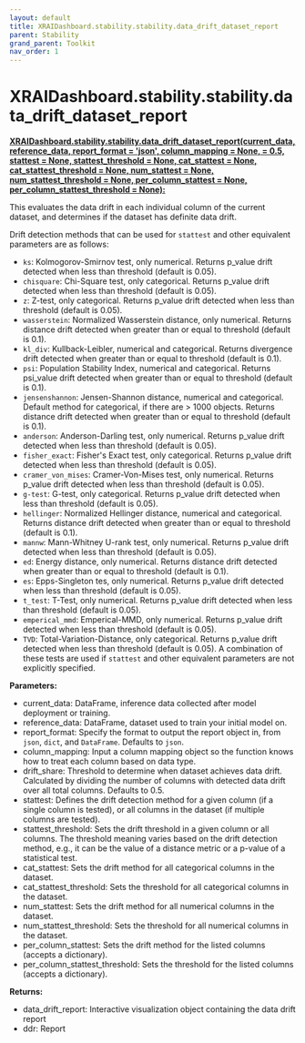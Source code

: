 ```yaml
---
layout: default
title: XRAIDashboard.stability.stability.data_drift_dataset_report
parent: Stability
grand_parent: Toolkit
nav_order: 1
---
```


# XRAIDashboard.stability.stability.data_drift_dataset_report
**[XRAIDashboard.stability.stability.data_drift_dataset_report(current_data, reference_data, report_format = 'json', column_mapping = None, = 0.5, stattest = None, stattest_threshold = None, cat_stattest = None, cat_stattest_threshold = None, num_stattest = None, num_stattest_threshold = None, per_column_stattest = None, per_column_stattest_threshold = None):](https://github.com/gaberamolete/XRAIDashboard/blob/main/stability/stability.py)**


This evaluates the data drift in each individual column of the current dataset, and determines if the dataset has definite data drift.
    
Drift detection methods that can be used for `stattest` and other equivalent parameters are as follows:
- `ks`: Kolmogorov-Smirnov test, only numerical. Returns p_value drift detected when less than threshold (default is 0.05).
- `chisquare`: Chi-Square test, only categorical. Returns p_value drift detected when less than threshold (default is 0.05).
- `z`: Z-test, only categorical. Returns p_value drift detected when less than threshold (default is 0.05).
- `wasserstein`: Normalized Wasserstein distance, only numerical. Returns distance drift detected when greater than or equal to threshold (default is 0.1).
- `kl_div`: Kullback-Leibler, numerical and categorical. Returns divergence drift detected when greater than or equal to threshold (default is 0.1).
- `psi`: Population Stability Index, numerical and categorical. Returns psi_value drift detected when greater than or equal to threshold (default is 0.1).
- `jensenshannon`: Jensen-Shannon distance, numerical and categorical. Default method for categorical, if there are > 1000 objects. Returns distance drift detected when greater than or equal to threshold (default is 0.1).
- `anderson`: Anderson-Darling test, only numerical. Returns p_value drift detected when less than threshold (default is 0.05).
- `fisher_exact`: Fisher's Exact test, only categorical. Returns p_value drift detected when less than threshold (default is 0.05).
- `cramer_von_mises`: Cramer-Von-Mises test, only numerical. Returns p_value drift detected when less than threshold (default is 0.05).
- `g-test`: G-test, only categorical. Returns p_value drift detected when less than threshold (default is 0.05).
- `hellinger`: Normalized Hellinger distance, numerical and categorical. Returns distance drift detected when greater than or equal to threshold (default is 0.1).
- `mannw`: Mann-Whitney U-rank test, only numerical. Returns p_value drift detected when less than threshold (default is 0.05).
- `ed`: Energy distance, only numerical. Returns distance drift detected when greater than or equal to threshold (default is 0.1).
- `es`: Epps-Singleton tes, only numerical. Returns p_value drift detected when less than threshold (default is 0.05).
- `t_test`: T-Test, only numerical. Returns p_value drift detected when less than threshold (default is 0.05).
- `emperical_mmd`: Emperical-MMD, only numerical. Returns p_value drift detected when less than threshold (default is 0.05).
- `TVD`: Total-Variation-Distance, only categorical. Returns p_value drift detected when less than threshold (default is 0.05).
A combination of these tests are used if `stattest` and other equivalent parameters are not explicitly specified.


**Parameters:**
- current_data: DataFrame, inference data collected after model deployment or training.
- reference_data: DataFrame, dataset used to train your initial model on.
- report_format: Specify the format to output the report object in, from `json`, `dict`, and `DataFrame`. Defaults to `json`.
- column_mapping: Input a column mapping object so the function knows how to treat each column based on data type.
- drift_share: Threshold to determine when dataset achieves data drift. Calculated by dividing the number of columns with detected data drift over all total columns. Defaults to 0.5.
- stattest: Defines the drift detection method for a given column (if a single column is tested), or all columns in the dataset (if multiple columns are tested).
- stattest_threshold: Sets the drift threshold in a given column or all columns. The threshold meaning varies based on the drift detection method, e.g., it can be the value of a distance metric or a p-value of a statistical test.
- cat_stattest: Sets the drift method for all categorical columns in the dataset.
- cat_stattest_threshold: Sets the threshold for all categorical columns in the dataset.
- num_stattest: Sets the drift method for all numerical columns in the dataset.
- num_stattest_threshold: Sets the threshold for all numerical columns in the dataset.
- per_column_stattest: Sets the drift method for the listed columns (accepts a dictionary).
- per_column_stattest_threshold: Sets the threshold for the listed columns (accepts a dictionary).

**Returns:**
- data_drift_report: Interactive visualization object containing the data drift report
- ddr: Report 